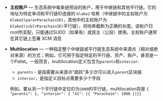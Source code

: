  - **主权账户** — 生态系统中每条链预设的账户，用于中继链和其他平行链。它的地址为特定单词和平行链ID连接的 `blake2` 哈希（中继链中的主权账户为`blake2(para+ParachainID)`，其他中的主权账户为`blake2(sibl+ParachainID)`平行链），将哈希截断为正确的长度。该帐户归root所支配，只能通过SUDO（如果有）或民主（公投）使用。主权账户通常在其它链上签署 XCM 消息
 - **Multilocation** —  一种指定整个中继链或平行链生态系统中来源点（相对或绝对来源）的方式；例如，它可用于指定特定的平行链、资产、账户，甚至是一个Pallet。一般而言，multilocation定义包含为`parents`和`interior`:
    - `parents` - 是指需要从来源点“跳跃”多少次可以进入`parent`区块链
    - `interior`，是指定义目标点需要多少个字段
    
    例如，要从另一个平行链中定位ID为`1000`的平行链，multilocation将是 `{ "parents": 1, "interior": { "X1": [{ "Parachain": 1000 }]}}`